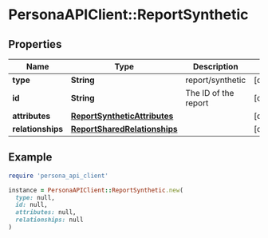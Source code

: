 # PersonaAPIClient::ReportSynthetic

## Properties

| Name | Type | Description | Notes |
| ---- | ---- | ----------- | ----- |
| **type** | **String** | report/synthetic | [optional] |
| **id** | **String** | The ID of the report | [optional] |
| **attributes** | [**ReportSyntheticAttributes**](ReportSyntheticAttributes.md) |  | [optional] |
| **relationships** | [**ReportSharedRelationships**](ReportSharedRelationships.md) |  | [optional] |

## Example

```ruby
require 'persona_api_client'

instance = PersonaAPIClient::ReportSynthetic.new(
  type: null,
  id: null,
  attributes: null,
  relationships: null
)
```


